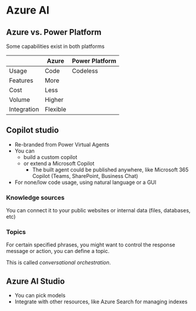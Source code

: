 # Azure AI

## Azure vs. Power Platform

Some capabilities exist in both platforms

|             | Azure    | Power Platform |
| ----------- | -------- | -------------- |
| Usage       | Code     | Codeless       |
| Features    | More     |                |
| Cost        | Less     |                |
| Volume      | Higher   |                |
| Integration | Flexible |                |


## Copilot studio

- Re-branded from Power Virtual Agents
- You can
  - build a custom copilot
  - or extend a Microsoft Copilot
    - The built agent could be published anywhere, like Microsoft 365 Copilot (Teams, SharePoint, Business Chat)
- For none/low code usage, using natural language or a GUI

### Knowledge sources

You can connect it to your public websites or internal data (files, databases, etc)

### Topics

For certain specified phrases, you might want to control the response message or action, you can define a topic.

This is called *conversational orchestration*.


## Azure AI Studio

- You can pick models
- Integrate with other resources, like Azure Search for managing indexes